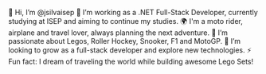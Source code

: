 👋 Hi, I’m @jsilvaisep
👀 I’m working as a .NET Full-Stack Developer, currently studying at ISEP and aiming to continue my studies.
🌍 I'm a moto rider, airplane and travel lover, always planning the next adventure.
🌱 I’m passionate about Legos, Roller Hockey, Snooker, F1 and MotoGP.
💼 I’m looking to grow as a full-stack developer and explore new technologies.
⚡ Fun fact: I dream of traveling the world while building awesome Lego Sets!
